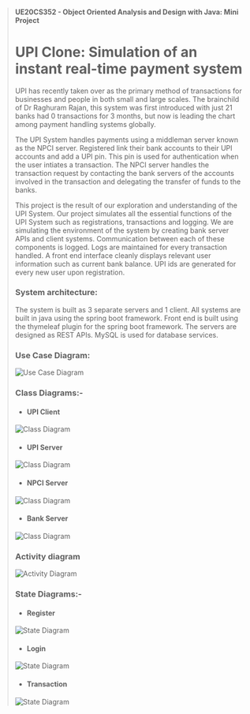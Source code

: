 >#### UE20CS352 - Object Oriented Analysis and Design with Java: Mini Project
> # UPI Clone: Simulation of an instant real-time payment system
> UPI has recently taken over as the primary method of transactions for businesses and people in both small and large scales. The brainchild of Dr Raghuram Rajan, this system was first introduced with just 21 banks had 0 transactions for 3 months, but now is leading the chart among payment handling systems globally.
> 
>The UPI System handles payments using a middleman server known as the NPCI server. Registered link their bank accounts to their UPI accounts and add a UPI pin. This pin is used for authentication when the user intiates a transaction. The NPCI server handles the transaction request by contacting the bank servers of the accounts involved in the transaction and delegating the transfer of funds to the banks.
>
>This project is the result of our exploration and understanding of the UPI System. Our project simulates all the essential functions of the UPI System such as registrations, transactions and logging. We are simulating the environment of the system by creating bank server APIs and client systems. Communication between each of these components is logged. Logs are maintained for every transaction handled. A front end interface cleanly displays relevant user information such as current bank balance. UPI ids are generated for every new user upon registration. 
>
>### System architecture:
>The system is built as 3 separate servers and 1 client. All systems are built in java using the spring boot framework. Front end is built using the thymeleaf plugin for the spring boot framework. The servers are designed as REST APIs. MySQL is used for database services.
>### Use Case Diagram:
>![Use Case Diagram](diagrams/useCase.jpg?raw=true "Use Case Diagram")
>### Class Diagrams:-
>- #### UPI Client
>![Class Diagram](diagrams/classDiagramClient.jpg?raw=true "Client class Diagram")
>- #### UPI Server
>![Class Diagram](diagrams/classDiagramUPIServer.jpg?raw=true "Client class Diagram")
>-  #### NPCI Server
>![Class Diagram](diagrams/classDiagramNPCIServer.jpg?raw=true "Client class Diagram")
>-  #### Bank Server
>![Class Diagram](diagrams/classDiagramBankServer.jpg?raw=true "Client class Diagram")
>### Activity diagram
>![Activity Diagram](diagrams/ActivityDiagram.jpg?raw=true "Activity Diagram")
>### State Diagrams:-
>- #### Register
>![State Diagram](diagrams/StateDiagramRegister.jpg?raw=true "Register State Diagram")
>- #### Login
>![State Diagram](diagrams/StateDiagramLogin.jpg?raw=true "Login state Diagram")
>- #### Transaction
>![State Diagram](diagrams/StateDiagramTransaction.jpg?raw=true "Transaction state Diagram")
